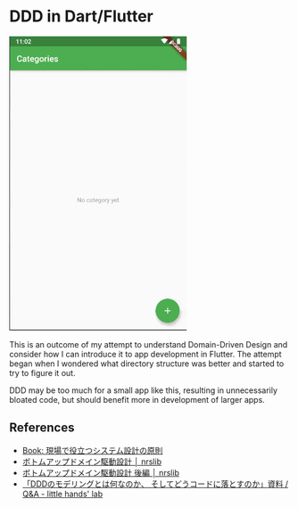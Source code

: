 # DDD in Dart/Flutter

![Screencast](doc/images/screencast.gif)

This is an outcome of my attempt to understand Domain-Driven Design and consider how I can introduce it to app development in Flutter. The attempt began when I wondered what directory structure was better and started to try to figure it out.

DDD may be too much for a small app like this, resulting in unnecessarily bloated code, but should benefit more in development of larger apps.

## References

- [Book: 現場で役立つシステム設計の原則](https://gihyo.jp/book/2017/978-4-7741-9087-7)
- [ボトムアップドメイン駆動設計 │ nrslib](https://nrslib.com/bottomup-ddd/)
- [ボトムアップドメイン駆動設計 後編 │ nrslib](https://nrslib.com/bottomup-ddd-2/)
- [「DDDのモデリングとは何なのか、 そしてどうコードに落とすのか」資料 / Q&A - little hands' lab](https://little-hands.hatenablog.com/entry/2019/08/31/genba_de_ddd)

